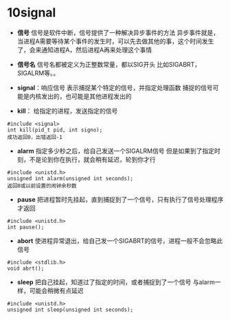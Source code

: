 # 10signal

* **信号**
信号是软件中断，信号提供了一种解决异步事件的方法
异步事件就是，当进程A需要等待某个事件的发生时，可以先去做其他的事，这个时间发生了，会来通知进程A，然后进程A再来处理这个事情

* **信号名**
信号名都被定义为正整数常量，都以SIG开头
比如SIGABRT，SIGALRM等。。
* **signal**：响应信号
表示捕捉某个特定的信号，并指定处理函数
捕捉的信号可能是内核发出的，也可能是其他进程发出的
* **kill**：
给指定的进程，发送指定的信号
```
#include <signal>
int kill(pid_t pid, int signo);
成功返回0，出错返回-1
```
* **alarm**
指定多少秒之后，给自己发送一个SIGALRM信号
但是如果到了指定时刻，不是论到你在执行，就会稍有延迟，轮到你才行
```
#include <unistd.h>
unsigned int alarm(unsigned int seconds);
返回0或以前设置的闹钟余秒数
```
* **pause**
把进程暂时先挂起，直到捕捉到了一个信号，只有执行了信号处理程序才返回
```
#include <unistd.h>
int pause();
```
* **abort**
使进程异常退出，给自己发一个SIGABRT的信号，进程一般不会忽略此信号
```
#include <stdlib.h>
void abrt();
```
* **sleep**
把自己挂起，知道过了指定的时间，或者捕捉到了一个信号
与alarm一样，可能会稍微有点延迟
```
#include <unistd.h>
unsigned int sleep(unsigned int seconds);
```
